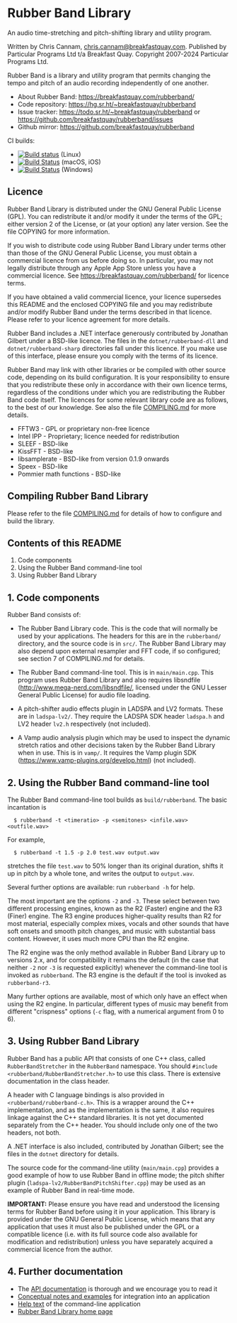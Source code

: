 
# Rubber Band Library

An audio time-stretching and pitch-shifting library and utility program.

Written by Chris Cannam, chris.cannam@breakfastquay.com.
Published by Particular Programs Ltd t/a Breakfast Quay.
Copyright 2007-2024 Particular Programs Ltd.

Rubber Band is a library and utility program that permits changing the
tempo and pitch of an audio recording independently of one another.

* About Rubber Band: https://breakfastquay.com/rubberband/
* Code repository: https://hg.sr.ht/~breakfastquay/rubberband
* Issue tracker: https://todo.sr.ht/~breakfastquay/rubberband or https://github.com/breakfastquay/rubberband/issues
* Github mirror: https://github.com/breakfastquay/rubberband

CI builds:

* [![Build status](https://builds.sr.ht/~breakfastquay/rubberband.svg)](https://builds.sr.ht/~breakfastquay/rubberband?) (Linux)
* [![Build Status](https://github.com/breakfastquay/rubberband/workflows/macOS%20and%20iOS%20CI/badge.svg)](https://github.com/breakfastquay/rubberband/actions?query=workflow%3A%22macOS+and+iOS+CI%22) (macOS, iOS)
* [![Build Status](https://github.com/breakfastquay/rubberband/workflows/Windows%20CI/badge.svg)](https://github.com/breakfastquay/rubberband/actions?query=workflow%3A%22Windows+CI%22) (Windows)


## Licence

Rubber Band Library is distributed under the GNU General Public
License (GPL). You can redistribute it and/or modify it under the
terms of the GPL; either version 2 of the License, or (at your option)
any later version. See the file COPYING for more information.

If you wish to distribute code using Rubber Band Library under terms
other than those of the GNU General Public License, you must obtain a
commercial licence from us before doing so. In particular, you may not
legally distribute through any Apple App Store unless you have a
commercial licence.  See https://breakfastquay.com/rubberband/ for
licence terms.

If you have obtained a valid commercial licence, your licence
supersedes this README and the enclosed COPYING file and you may
redistribute and/or modify Rubber Band under the terms described in
that licence. Please refer to your licence agreement for more details.

Rubber Band includes a .NET interface generously contributed by
Jonathan Gilbert under a BSD-like licence. The files in the
`dotnet/rubberband-dll` and `dotnet/rubberband-sharp` directories fall
under this licence. If you make use of this interface, please ensure
you comply with the terms of its licence.

Rubber Band may link with other libraries or be compiled with other
source code, depending on its build configuration. It is your
responsibility to ensure that you redistribute these only in
accordance with their own licence terms, regardless of the conditions
under which you are redistributing the Rubber Band code itself. The
licences for some relevant library code are as follows, to the best of
our knowledge. See also the file [COMPILING.md](COMPILING.md) for more
details.

 * FFTW3 - GPL or proprietary non-free licence
 * Intel IPP - Proprietary; licence needed for redistribution
 * SLEEF - BSD-like
 * KissFFT - BSD-like
 * libsamplerate - BSD-like from version 0.1.9 onwards
 * Speex - BSD-like
 * Pommier math functions - BSD-like
 

## Compiling Rubber Band Library

Please refer to the file [COMPILING.md](COMPILING.md) for details of
how to configure and build the library.


## Contents of this README

1. Code components
2. Using the Rubber Band command-line tool
3. Using Rubber Band Library


## 1. Code components

Rubber Band consists of:

 * The Rubber Band Library code.  This is the code that will normally
   be used by your applications.  The headers for this are in the
   `rubberband/` directory, and the source code is in `src/`.
   The Rubber Band Library may also depend upon external resampler
   and FFT code, if so configured; see section 7 of COMPILING.md for
   details.

 * The Rubber Band command-line tool.  This is in `main/main.cpp`.
   This program uses Rubber Band Library and also requires libsndfile
   (http://www.mega-nerd.com/libsndfile/, licensed under the GNU Lesser
   General Public License) for audio file loading.

 * A pitch-shifter audio effects plugin in LADSPA and LV2 formats.
   These are in `ladspa-lv2/`. They require the LADSPA SDK header
   `ladspa.h` and LV2 header `lv2.h` respectively (not included).

 * A Vamp audio analysis plugin which may be used to inspect the
   dynamic stretch ratios and other decisions taken by the Rubber Band
   Library when in use.  This is in `vamp/`.  It requires the Vamp
   plugin SDK (https://www.vamp-plugins.org/develop.html) (not included).


## 2. Using the Rubber Band command-line tool

The Rubber Band command-line tool builds as `build/rubberband`.  The
basic incantation is

```
  $ rubberband -t <timeratio> -p <semitones> <infile.wav> <outfile.wav>
```

For example,

```
  $ rubberband -t 1.5 -p 2.0 test.wav output.wav
```

stretches the file `test.wav` to 50% longer than its original
duration, shifts it up in pitch by a whole tone, and writes the output
to `output.wav`.

Several further options are available: run `rubberband -h` for help.

The most important are the options `-2` and `-3`. These select between
two different processing engines, known as the R2 (Faster) engine and
the R3 (Finer) engine. The R3 engine produces higher-quality results
than R2 for most material, especially complex mixes, vocals and other
sounds that have soft onsets and smooth pitch changes, and music with
substantial bass content. However, it uses much more CPU than the R2
engine.

The R2 engine was the only method available in Rubber Band Library up
to versions 2.x, and for compatibility it remains the default (in the
case that neither `-2` nor `-3` is requested explicitly) whenever the
command-line tool is invoked as `rubberband`. The R3 engine is the
default if the tool is invoked as `rubberband-r3`.

Many further options are available, most of which only have an effect
when using the R2 engine.  In particular, different types of music may
benefit from different "crispness" options (`-c` flag, with a
numerical argument from 0 to 6).


## 3. Using Rubber Band Library

Rubber Band has a public API that consists of one C++ class, called
`RubberBandStretcher` in the `RubberBand` namespace.  You should
`#include <rubberband/RubberBandStretcher.h>` to use this class.
There is extensive documentation in the class header.

A header with C language bindings is also provided in
`<rubberband/rubberband-c.h>`.  This is a wrapper around the C++
implementation, and as the implementation is the same, it also
requires linkage against the C++ standard libraries.  It is not yet
documented separately from the C++ header.  You should include only
one of the two headers, not both.

A .NET interface is also included, contributed by Jonathan Gilbert;
see the files in the `dotnet` directory for details.

The source code for the command-line utility (`main/main.cpp`)
provides a good example of how to use Rubber Band in offline mode; the
pitch shifter plugin (`ladspa-lv2/RubberBandPitchShifter.cpp`) may be
used as an example of Rubber Band in real-time mode.

**IMPORTANT:** Please ensure you have read and understood the
licensing terms for Rubber Band before using it in your application.
This library is provided under the GNU General Public License, which
means that any application that uses it must also be published under
the GPL or a compatible licence (i.e. with its full source code also
available for modification and redistribution) unless you have
separately acquired a commercial licence from the author.


## 4. Further documentation

 * The [API documentation](https://breakfastquay.com/rubberband/code-doc/index.html) is thorough and we encourage you to read it
 * [Conceptual notes and examples](https://breakfastquay.com/rubberband/integration.html) for integration into an application
 * [Help text](https://breakfastquay.com/rubberband/usage.txt) of the command-line application
 * [Rubber Band Library home page](https://breakfastquay.com/rubberband/)
 
